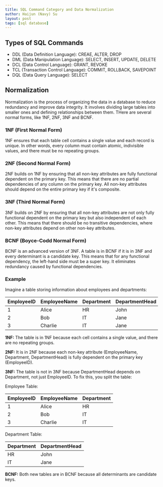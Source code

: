 ```yaml
---
title: SQL Command Category and Data Normalization
author: Haijun (Navy) Su
layout: post
tags: [sql database]
---
```


## Types of SQL Commands

* DDL (Data Definition Language): CREAE, ALTER, DROP
* DML (Data Manipulation Language): SELECT, INSERT, UPDATE, DELETE
* DCL (Data Control Language): GRANT, REVOKE
* TCL (Transaction Control Language): COMMIT, ROLLBACK, SAVEPOINT
* DQL (Data Query Language): SELECT

## Normalization

Normalization is the process of organizing the data in a database to reduce redundancy and improve data integrity. It involves dividing large tables into smaller ones and defining relationships between them. THere are several normal forms, like 1NF, 2NF, 3NF and BCNF.

### 1NF (First Normal Form)

1NF ensures that each table cell contains a single value and each record is unique. In other words, every column must contain atomic, indivisible values, and there must be no repeating groups.

### 2NF (Second Normal Form)

2NF builds on 1NF by ensuring that all non-key attributes are fully functional dependent on the primary key. This means that there are no partial dependencies of any column on the primary key. All non-key attributes should depend on the entire primary key if it's composite.

### 3NF (Third Normal Form)

3NF builds on 2NF by ensuring that all non-key attributes are not only fully functional dependent on the primary key but also independent of each other. This means that there should be no transitive dependencies, where non-key attributes depend on other non-key attributes.

### BCNF (Boyce-Codd Normal Form)

BCNF is an advanced version of 3NF. A table is in BCNF if it is in 3NF and every determinant is a candidate key. This means that for any functional dependency, the left-hand side must be a super key. It eliminates redundancy caused by functional dependencies.

### Example

Imagine a table storing information about employees and departments:

| EmployeeID | EmployeeName | Department | DepartmentHead |
| ---------- | ------------ | ---------- | -------------- |
| 1          | Alice        | HR         | John           |
| 2          | Bob          | IT         | Jane           |
| 3          | Charlie      | IT         | Jane           |

**1NF:** The table is in 1NF because each cell contains a single value, and there are no repeating groups.

**2NF:** It is in 2NF because each non-key attribute (EmployeeName, Department, DepartmentHead) is fully dependent on the primary key (EmployeeID).

**3NF:** The table is not in 3NF because DepartmentHead depends on Department, not just EmployeeID. To fix this, you split the table:

Employee Table:

| EmployeeID | EmployeeName | Department |
| ---------- | ------------ | ---------- |
| 1          | Alice        | HR         |
| 2          | Bob          | IT         |
| 3          | Charlie      | IT         |

Department Table:

| Department | DepartmentHead |
| ---------- | -------------- |
| HR         | John           |
| IT         | Jane           |

**BCNF:** Both new tables are in BCNF because all determinants are candidate keys.
